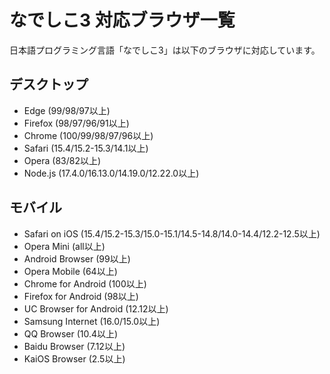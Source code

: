 # なでしこ3 対応ブラウザ一覧

日本語プログラミング言語「なでしこ3」は以下のブラウザに対応しています。

## デスクトップ

- Edge (99/98/97以上)
- Firefox (98/97/96/91以上)
- Chrome (100/99/98/97/96以上)
- Safari (15.4/15.2-15.3/14.1以上)
- Opera (83/82以上)
- Node.js (17.4.0/16.13.0/14.19.0/12.22.0以上)

## モバイル

- Safari on iOS (15.4/15.2-15.3/15.0-15.1/14.5-14.8/14.0-14.4/12.2-12.5以上)
- Opera Mini (all以上)
- Android Browser (99以上)
- Opera Mobile (64以上)
- Chrome for Android (100以上)
- Firefox for Android (98以上)
- UC Browser for Android (12.12以上)
- Samsung Internet (16.0/15.0以上)
- QQ Browser (10.4以上)
- Baidu Browser (7.12以上)
- KaiOS Browser (2.5以上)
